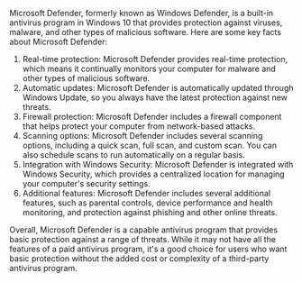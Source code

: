 Microsoft Defender, formerly known as Windows Defender, is a built-in antivirus program in Windows 10 that provides protection against viruses, malware, and other types of malicious software. Here are some key facts about Microsoft Defender:

1. Real-time protection: Microsoft Defender provides real-time protection, which means it continually monitors your computer for malware and other types of malicious software.
2. Automatic updates: Microsoft Defender is automatically updated through Windows Update, so you always have the latest protection against new threats.
3. Firewall protection: Microsoft Defender includes a firewall component that helps protect your computer from network-based attacks.
4. Scanning options: Microsoft Defender includes several scanning options, including a quick scan, full scan, and custom scan. You can also schedule scans to run automatically on a regular basis.
5. Integration with Windows Security: Microsoft Defender is integrated with Windows Security, which provides a centralized location for managing your computer's security settings.
6. Additional features: Microsoft Defender includes several additional features, such as parental controls, device performance and health monitoring, and protection against phishing and other online threats.

Overall, Microsoft Defender is a capable antivirus program that provides basic protection against a range of threats. While it may not have all the features of a paid antivirus program, it's a good choice for users who want basic protection without the added cost or complexity of a third-party antivirus program.